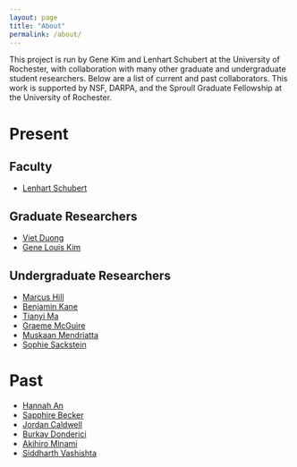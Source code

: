 ```yaml
---
layout: page
title: "About"
permalink: /about/
---
```


This project is run by Gene Kim and Lenhart Schubert at the University of
Rochester, with collaboration with many other graduate and undergraduate
student researchers. Below are a list of current and past collaborators. This
work is supported by NSF, DARPA, and the Sproull Graduate Fellowship at the
University of Rochester.

# Present

## Faculty 

- [Lenhart Schubert](http://cs.rochester.edu/u/schubert/)

## Graduate Researchers 

- [Viet Duong](https://www.linkedin.com/in/viet-duong-431852a0/)
- [Gene Louis Kim](http://cs.rochester.edu/u/gkim21/)

## Undergraduate Researchers

- [Marcus Hill]()
- [Benjamin Kane](https://www.linkedin.com/in/bkane2/)
- [Tianyi Ma](https://www.linkedin.com/in/tianyi-ma-9b2012170/)
- [Graeme McGuire](https://www.linkedin.com/in/graeme-mcguire-23a62898/)
- [Muskaan Mendriatta](https://www.linkedin.com/in/muskaan-mendiratta-9a4396152/)
- [Sophie Sackstein](https://www.linkedin.com/in/sophie-sackstein/)

# Past

- [Hannah An](https://www.linkedin.com/in/hannah-an/)
- [Sapphire Becker](https://www.linkedin.com/in/sapphire-becker-8819379b/)
- [Jordan Caldwell](https://www.linkedin.com/in/jordan-caldwell-b650b2b1/)
- [Burkay Donderici](https://www.linkedin.com/in/burkaydonderici/)
- [Akihiro Minami](https://www.linkedin.com/in/akihiro-minami-808a49ab/)
- [Siddharth Vashishta](https://www.linkedin.com/in/siddharthvashishtha/)

